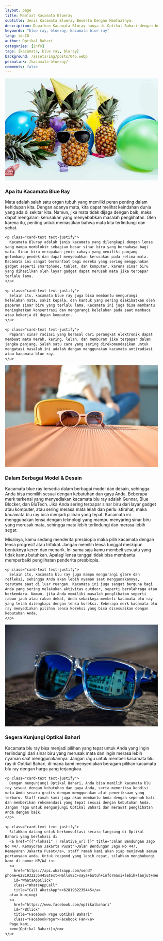 ```yaml
---
layout: page
title: Mamfaat Kacamata Blueray
subtitle: Jenis Kacamata Blueray Beserta Dengan Mamfaatnya.
description: Dapatkan Kacamata Bluray hanya di Optikal Bahari dengan berbagai macam diskon dan layanan extra tambahan lainnya, kunjungi segera Optikal Bahari.
keywords: "blue ray, blueray, kacamata blue ray"
lang: id-ID
author: Optikal Bahari
categories: [Info]
tags: [kacamata, blue ray, bluray]
background: /assets/img/posts/045.webp
permalink: /kacamata-blueray/
comments: false
---
```


<div class="card shadow p-3 bg-white mb-5">
  <img
    src="/assets/img/posts/048.webp"
    class="card-img-top"
    alt="kacamata cicilan">
  <div class="card-body">
    <h3 class="card-title">
      Apa itu Kacamata Blue Ray
    </h3>
    <p class="card-text text-justify">
      Mata adalah salah satu organ tubuh yang memiliki peran penting dalam kehidupan kita. Dengan adanya mata, kita dapat melihat keindahan dunia yang ada di sekitar kita. Namun, jika mata tidak dijaga dengan baik, maka dapat mengalami kerusakan yang menyebabkan masalah penglihatan. Oleh karena itu, penting untuk memastikan bahwa mata kita terlindungi dan sehat.
    </p>

    <p class="card-text text-justify">
      Kacamata Bluray adalah jenis kacamata yang dilengkapi dengan lensa yang mampu memblokir sebagian besar sinar biru yang berbahaya bagi mata. Sinar biru merupakan jenis cahaya yang memiliki panjang gelombang pendek dan dapat menyebabkan kerusakan pada retina mata. Kacamata ini sangat bermanfaat bagi mereka yang sering menggunakan gadget seperti smartphone, tablet, dan komputer, karena sinar biru yang dihasilkan oleh layar gadget dapat merusak mata jika terpapar terlalu lama.
    </p>

    <p class="card-text text-justify">
      Selain itu, kacamata blue ray juga bisa membantu mengurangi kelelahan mata, sakit kepala, dan kantuk yang sering diakibatkan oleh paparan sinar biru yang terlalu lama. Kacamata ini juga bisa membantu meningkatkan konsentrasi dan mengurangi kelelahan pada saat membaca atau bekerja di depan komputer.
    </p>

    <p class="card-text text-justify">
      Paparan sinar radiasi yang berasal dari perangkat elektronik dapat membuat mata merah, kering, lelah, dan memburam jika terpapar dalam jangka panjang. Salah satu cara yang sering direkomendasikan untuk mengatasi masalah ini adalah dengan menggunakan kacamata antiradiasi atau kacamata blue ray.
    </p>

  </div>
</div>

<div class="card shadow p-3 bg-white mb-5">
  <img
    src="/assets/img/posts/049.webp"
    class="card-img-top"
    alt="Pilih Beli Kacamata yang Bisa Nyicil Sesuai Kebutuhan">
  <div class="card-body">
    <h3 class="card-title">Dalam Berbagai Model & Desain</h3>
    <p class="card-text text-justify">
      Kacamata blue ray tersedia dalam berbagai model dan desain, sehingga Anda bisa memilih sesuai dengan kebutuhan dan gaya Anda. Beberapa merk terkenal yang menyediakan kacamata blu ray adalah Gunnar, Blue Blocker, dan BluTech. Jika Anda sering terpapar sinar biru dari layar gadget atau komputer, atau sering merasa mata lelah dan perlu istirahat, maka kacamata blu ray bisa menjadi pilihan yang tepat. Kacamata ini menggunakan lensa dengan teknologi yang mampu menyaring sinar biru yang merusak mata, sehingga mata lebih terlindungi dan merasa lebih segar.
    </p>
    <p class="card-text text-justify">
      Misalnya, kamu sedang menderita presbiopia maka pilih kacamata dengan lensa progresif atau trifokal. Jangan memilih lensa tunggal meskipun bentuknya keren dan menarik. Ini sama saja kamu membeli sesuatu yang tidak kamu butuhkan. Apalagi lensa tunggal tidak bisa membantu memperbaiki penglihatan penderita presbiopia.
    </p>

    <p class="card-text text-justify">
      Selain itu, kacamata blu ray juga mampu mengurangi glare dan refleksi, sehingga Anda akan lebih nyaman saat menggunakannya, terutama saat di luar ruangan. Kacamata ini juga sangat berguna bagi Anda yang sering melakukan aktivitas outdoor, seperti berolahraga atau berkendara. Namun, jika Anda memiliki masalah penglihatan seperti rabun jauh atau rabun dekat, Anda sebaiknya membeli kacamata blu ray yang telah dilengkapi dengan lensa koreksi. Beberapa merk kacamata blu ray menyediakan pilihan lensa koreksi yang bisa disesuaikan dengan kebutuhan Anda.
    </p>

  </div>
</div>

<div class="card shadow p-3 bg-white mb-5">
  <img
    src="/assets/img/posts/050.webp"
    class="card-img-top"
    alt="Aman dari Riba ketika Beli Kacamata yang Bisa Nyicil di Sini">
  <div class="card-body">
    <h3 class="card-title">Segera Kunjungi Optikal Bahari</h3>
    <p class="card-text text-justify">
      Kacamata blu ray bisa menjadi pilihan yang tepat untuk Anda yang ingin terlindungi dari sinar biru yang merusak mata dan ingin merasa lebih nyaman saat menggunakannya. Jangan ragu untuk membeli kacamata blu ray di Optikal Bahari, di mana kami menyediakan beragam pilihan kacamata blu ray dengan harga yang terjangkau.
    </p>

    <p class="card-text text-justify">
      Dengan mengunjungi Optikal Bahari, Anda bisa memilih kacamata blu ray sesuai dengan kebutuhan dan gaya Anda, serta memeriksa kondisi mata Anda secara gratis dengan menggunakan alat pemeriksaan yang terbaru. Staff ramah kami juga akan membantu Anda dengan sepenuh hati dan memberikan rekomendasi yang tepat sesuai dengan kebutuhan Anda. Jangan ragu untuk mengunjungi Optikal Bahari dan merawat penglihatan Anda dengan baik.
    </p>

    <p class="card-text text-justify">
      Silahkan datang untuk berkonsultasi secara langsung di Optikal Bahari yang berlokasi di
      <a href="{{"/lokasi" | relative_url }}" title="Jalan Bendungan Jago No 447, Kemayoran Jakarta Pusat">Jalan Bendungan Jago No 447, Kemayoran Jakarta Pusat</a>, staff ramah kami akan siap menjawab semua pertanyaan anda. Untuk respond yang lebih cepat, silahkan menghubungi kami di nomor HP/WA ini
      <a
        href="https://api.whatsapp.com/send?phone=6281932235445&text=Hallo%2C+saya+butuh+informasi+lebih+lanjut+mengenai+Optikal+Bahari"
        id="WhatsAppClick"
        class="WhatsAppCall"
        title="Call WhatsApp">+6281932235445</a>
      atau kunjungi
      <a
        href="https://www.facebook.com/optikalbahari"
        id="FBClick"
        title="Facebook Page Optikal Bahari"
        class="FacebookPage">Facebook Fan</a>
      Page kami.
      <em>(Optikal Bahari)</em>
    </p>
  </div>
</div>